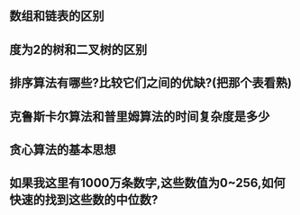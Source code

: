 ## 数组和链表的区别

## 度为2的树和二叉树的区别

## 排序算法有哪些?比较它们之间的优缺?(把那个表看熟)

## 克鲁斯卡尔算法和普里姆算法的时间复杂度是多少

## 贪心算法的基本思想

## 如果我这里有1000万条数字,这些数值为0~256,如何快速的找到这些数的中位数?
